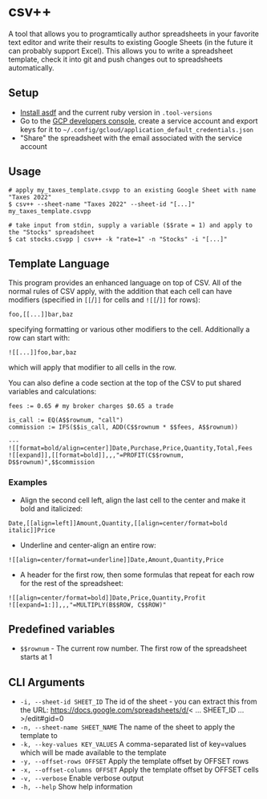 # csv++

A tool that allows you to programtically author spreadsheets in your favorite text editor and write their results to existing Google Sheets (in the future it can probably support Excel).  This allows you to write a spreadsheet template, check it into git and push changes out to spreadsheets automatically.

## Setup

* [Install asdf](https://asdf-vm.com/guide/getting-started.html) and the current ruby version in `.tool-versions`
* Go to the [GCP developers console](https://console.cloud.google.com/projectselector2/apis/credentials?pli=1&supportedpurview=project), create a service account and export keys for it to `~/.config/gcloud/application_default_credentials.json`
* "Share" the spreadsheet with the email associated with the service account

## Usage

```
# apply my_taxes_template.csvpp to an existing Google Sheet with name "Taxes 2022"
$ csv++ --sheet-name "Taxes 2022" --sheet-id "[...]" my_taxes_template.csvpp

# take input from stdin, supply a variable ($$rate = 1) and apply to the "Stocks" spreadsheet
$ cat stocks.csvpp | csv++ -k "rate=1" -n "Stocks" -i "[...]"
```

## Template Language

This program provides an enhanced language on top of CSV.  All of the normal rules of CSV apply, with the addition that each cell can have modifiers (specified in `[[`/`]]` for cells and `![[`/`]]` for rows):

```
foo,[[...]]bar,baz
```

specifying formatting or various other modifiers to the cell.  Additionally a row can start with:

```
![[...]]foo,bar,baz
```

which will apply that modifier to all cells in the row.

You can also define a code section at the top of the CSV to put shared variables and calculations:

```
fees := 0.65 # my broker charges $0.65 a trade

is_call := EQ(A$$rownum, "call")
commission := IFS($$is_call, ADD(C$$rownum * $$fees, A$$rownum))

---
![[format=bold/align=center]]Date,Purchase,Price,Quantity,Total,Fees
![[expand]],[[format=bold]],,,"=PROFIT(C$$rownum, D$$rownum)",$$commission
```

### Examples

* Align the second cell left, align the last cell to the center and make it bold and italicized:

```
Date,[[align=left]]Amount,Quantity,[[align=center/format=bold italic]]Price
```

* Underline and center-align an entire row:

```
![[align=center/format=underline]]Date,Amount,Quantity,Price
```

* A header for the first row, then some formulas that repeat for each row for the rest of the spreadsheet:

```
![[align=center/format=bold]]Date,Price,Quantity,Profit
![[expand=1:]],,,"=MULTIPLY(B$$ROW, C$$ROW)"
```

## Predefined variables

* `$$rownum` - The current row number.  The first row of the spreadsheet starts at 1

## CLI Arguments

* `-i, --sheet-id SHEET_ID` The id of the sheet - you can extract this from the URL: https://docs.google.com/spreadsheets/d/< ... SHEET_ID ... >/edit#gid=0
* `-n, --sheet-name SHEET_NAME` The name of the sheet to apply the template to
* `-k, --key-values KEY_VALUES` A comma-separated list of key=values which will be made available to the template
* `-y, --offset-rows OFFSET` Apply the template offset by OFFSET rows
* `-x, --offset-columns OFFSET` Apply the template offset by OFFSET cells
* `-v, --verbose` Enable verbose output
* `-h, --help` Show help information
